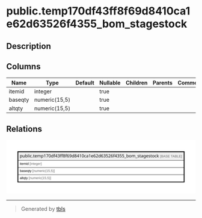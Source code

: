 # public.temp170df43ff8f69d8410ca1e62d63526f4355_bom_stagestock

## Description

## Columns

| Name | Type | Default | Nullable | Children | Parents | Comment |
| ---- | ---- | ------- | -------- | -------- | ------- | ------- |
| itemid | integer |  | true |  |  |  |
| baseqty | numeric(15,5) |  | true |  |  |  |
| altqty | numeric(15,5) |  | true |  |  |  |

## Relations

![er](public.temp170df43ff8f69d8410ca1e62d63526f4355_bom_stagestock.svg)

---

> Generated by [tbls](https://github.com/k1LoW/tbls)
